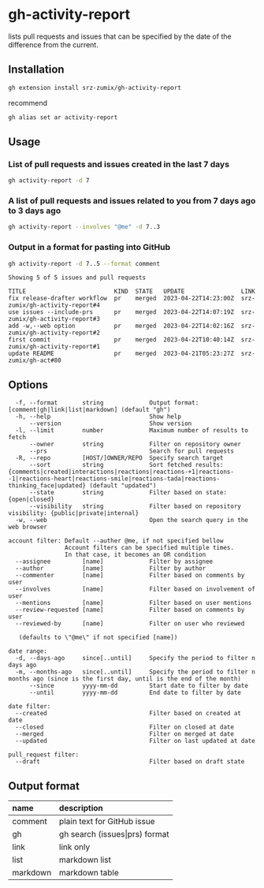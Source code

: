 # gh-activity-report

lists pull requests and issues that can be specified by the date of the difference from the current.

## Installation

```sh
gh extension install srz-zumix/gh-activity-report
```

recommend

```sh
gh alias set ar activity-report
```

## Usage

### List of pull requests and issues created in the last 7 days

```sh
gh activity-report -d 7
```

### A list of pull requests and issues related to you from 7 days ago to 3 days ago

```sh
gh activity-report --involves "@me" -d 7..3
```

### Output in a format for pasting into GitHub

```sh
gh activity-report -d 7..5 --format comment
```

```text
Showing 5 of 5 issues and pull requests

TITLE                         KIND  STATE   UPDATE                LINK
fix release-drafter workflow  pr    merged  2023-04-22T14:23:00Z  srz-zumix/gh-activity-report#4
use issues --include-prs      pr    merged  2023-04-22T14:07:19Z  srz-zumix/gh-activity-report#3
add -w,--web option           pr    merged  2023-04-22T14:02:16Z  srz-zumix/gh-activity-report#2
first commit                  pr    merged  2023-04-22T10:40:14Z  srz-zumix/gh-activity-report#1
update README                 pr    merged  2023-04-21T05:23:27Z  srz-zumix/gh-act#80
```

## Options

```text
  -f, --format       string             Output format: [comment|gh|link|list|markdown] (default "gh")
  -h, --help                            Show help
      --version                         Show version
  -l, --limit        number             Maximum number of results to fetch
      --owner        string             Filter on repository owner
      --prs                             Search for pull requests
  -R, --repo         [HOST/]OWNER/REPO  Specify search target
      --sort         string             Sort fetched results: {comments|created|interactions|reactions|reactions-+1|reactions--1|reactions-heart|reactions-smile|reactions-tada|reactions-thinking_face|updated} (default "updated")
      --state        string             Filter based on state: {open|closed}
      --visibility   string             Filter based on repository visibility: {public|private|internal}
  -w, --web                             Open the search query in the web browser

account filter: Default --auther @me, if not specified bellow
                Account filters can be specified multiple times.
                In that case, it becomes an OR condition
  --assignee         [name]             Filter by assignee
  --author           [name]             Filter by author
  --commenter        [name]             Filter based on comments by user
  --involves         [name]             Filter based on involvement of user
  --mentions         [name]             Filter based on user mentions
  --review-requested [name]             Filter based on comments by user
  --reviewed-by      [name]             Filter on user who reviewed

   (defaults to \"@me\" if not specified [name])

date range:
  -d, --days-ago     since[..until]     Specify the period to filter n days ago
  -m, --months-ago   since[..until]     Specify the period to filter n months ago (since is the first day, until is the end of the month)
      --since        yyyy-mm-dd         Start date to filter by date
      --until        yyyy-mm-dd         End date to filter by date

date filter:
  --created                             Filter based on created at date
  --closed                              Filter on closed at date
  --merged                              Filter on merged at date
  --updated                             Filter on last updated at date

pull_request filter:
  --draft                               Filter based on draft state
```

## Output format

| name     | description |
|:---------|:------------|
| comment  | plain text for GitHub issue|pr comment |
| gh       | gh search (issues\|prs) format |
| link     | link only |
| list     | markdown list |
| markdown | markdown table |
